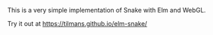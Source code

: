 This is a very simple implementation of Snake with Elm and WebGL.

Try it out at https://tilmans.github.io/elm-snake/
